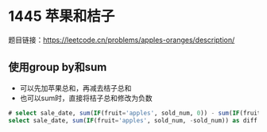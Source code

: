 # 1445 苹果和桔子

题目链接：<https://leetcode.cn/problems/apples-oranges/description/>

## 使用group by和sum

- 可以先加苹果总和，再减去桔子总和
- 也可以sum时，直接将桔子总和修改为负数

```sql
# select sale_date, sum(IF(fruit='apples', sold_num, 0)) - sum(IF(fruit='oranges', sold_num, 0)) as diff from Sales group by sale_date;
select sale_date, sum(IF(fruit='apples', sold_num, -sold_num)) as diff from Sales group by sale_date;
```
